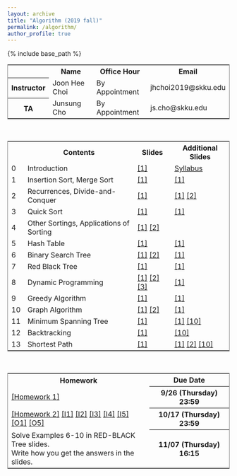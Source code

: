 ```yaml
---
layout: archive
title: "Algorithm (2019 fall)"
permalink: /algorithm/
author_profile: true
---
```


<head>
<style>
table {
  border-collapse: collapse;
  border: 1px solid gray;
} 

th,td {
  border: 1px solid gray;
  text-align: center
}

table.a {
  table-layout: auto;
  width: 600px;
}

table.b {
  table-layout: auto;
  width: 500px;
}
</style>
</head>

<body>
{% include base_path %}
<br>
<table class="b">
  <tr>
    <th> </th>
    <th>Name</th>
    <th>Office Hour</th>
	<th>Email</th>
  </tr>
  <tr>
    <th>Instructor</th>
    <td>Joon Hee Choi</td>
	<td>By Appointment</td>
	<td>jhchoi2019@skku.edu</td>
  </tr>
  <tr>
    <th>TA</th>
    <td>Junsung Cho</td>
	<td>By Appointment</td>
	<td>js.cho@skku.edu</td>
  </tr>
</table>
<br>
<table class="a">
  <tr>
    <th> </th>
    <th>Contents</th>
	<th>Slides</th>
	<th>Additional Slides</th>
  </tr>
  <tr>
    <td>0</td>
    <td>Introduction</td>
	<td style="color:blue"><a href="http://mllab-skku.github.io/files/algorithm_Introduction.pdf">[1]</a></td>
	<td style="color:blue"><a href="http://mllab-skku.github.io/files/algorithm_syllabus.pdf">Syllabus</a></td>
  </tr>
  <tr>
    <td>1</td>
    <td>Insertion Sort, Merge Sort</td>
	<td style="color:blue"><a href="http://mllab-skku.github.io/files/algorithm_insertion_and_merge_sort.pdf">[1]</a></td>
	<td style="color:blue"><a href="http://mllab-skku.github.io/files/algorithm_chap1&2-start-simpleAlg.pdf">[1]</a></td>
  </tr>
  <tr>
    <td>2</td>
    <td>Recurrences, Divide-and-Conquer</td>
	<td style="color:blue"><a href="http://mllab-skku.github.io/files/algorithm_notations_recurrence_d&c.pdf">[1]</a></td>
	<td style="color:blue"><a href="http://mllab-skku.github.io/files/algorithm_chap3&4-growth-recurrence.pdf">[1]</a> <a href="http://mllab-skku.github.io/files/algorithm_chap4apdx-divide&conquer.pdf">[2]</a></td>
  </tr>
  <tr>
    <td>3</td>
    <td>Quick Sort</td>
	<td style="color:blue"><a href="http://mllab-skku.github.io/files/algorithm_quicksort.pdf">[1]</a></td>
	<td style="color:blue"><a href="http://mllab-skku.github.io/files/algorithm_chap7-quicksort.pdf">[1]</a></td>
  </tr>
  <tr>
    <td>4</td>
    <td>Other Sortings, Applications of Sorting</td>
	<td style="color:blue"><a href="http://mllab-skku.github.io/files/algorithm_other_sortings.pdf">[1]</a> <a href="http://mllab-skku.github.io/files/algorithm_sorting_applications.pdf">[2]</a></td>
	<td></td>
  </tr>
  <tr>
    <td>5</td>
    <td>Hash Table</td>
	<td style="color:blue"><a href="http://mllab-skku.github.io/files/algorithm_hashtable.pdf">[1]</a></td>
	<td style="color:blue"><a href="http://mllab-skku.github.io/files/algorithm_chap11-hash-table.pdf">[1]</a></td>
  </tr>
  <tr>
    <td>6</td>
    <td>Binary Search Tree</td>
	<td style="color:blue"><a href="http://mllab-skku.github.io/files/algorithm_BST.pdf">[1]</a> <a href="http://mllab-skku.github.io/files/algorithm_BST_applications.pdf">[2]</a></td>
	<td style="color:blue"><a href="http://mllab-skku.github.io/files/algorithm_chap12-BST.pdf">[1]</a></td>
  </tr>
  <tr>
    <td>7</td>
    <td>Red Black Tree</td>
	<td style="color:blue"><a href="http://mllab-skku.github.io/files/algorithm_red_black_tree.pdf">[1]</a></td>
	<td style="color:blue"><a href="http://mllab-skku.github.io/files/algorithm_chap13-red-black.pdf">[1]</a></td>
  </tr>
  <tr>
    <td>8</td>
    <td>Dynamic Programming</td>
	<td style="color:blue"><a href="http://mllab-skku.github.io/files/algorithm_dynamic_programming_1.pdf">[1]</a> <a href="http://mllab-skku.github.io/files/algorithm_dynamic_programming_2.pdf">[2]</a> <a href="http://mllab-skku.github.io/files/algorithm_dynamic_programming_3.pdf">[3]</a> </td>
	<td style="color:blue"><a href="http://mllab-skku.github.io/files/algorithm_chap15-dynamicProg.pdf">[1]</a></td>
  </tr>
  <tr>
    <td>9</td>
    <td>Greedy Algorithm</td>
	<td style="color:blue"><a href="http://mllab-skku.github.io/files/algorithm_greedy_algorithm.pdf">[1]</a></td>
	<td style="color:blue"><a href="http://mllab-skku.github.io/files/algorithm_chap16-greedyAlgorithm.pdf">[1]</a></td>
  </tr>
  <tr>
    <td>10</td>
    <td>Graph Algorithm</td>
	<td style="color:blue"><a href="http://mllab-skku.github.io/files/algorithm_graph_algorithm_1.pdf">[1]</a> <a href="http://mllab-skku.github.io/files/algorithm_graph_algorithm_2.pdf">[2]</a></td>
	<td style="color:blue"><a href="http://mllab-skku.github.io/files/algorithm_chap22-graphAlgorithms.pdf">[1]</a> </td>
  </tr>
  <tr>
    <td>11</td>
    <td>Minimum Spanning Tree</td>
	<td style="color:blue"><a href="http://mllab-skku.github.io/files/algorithm_minimum_spanning_tree.pdf">[1]</a></td>
	<td style="color:blue"><a href="http://mllab-skku.github.io/files/algorithm_chap23-MST.pdf">[1]</a> <a href="http://mllab-skku.github.io/files/minimum_spanning_tree.pptm">[10]</a></td>
  </tr>
  <tr>
    <td>12</td>
    <td>Backtracking</td>
	<td style="color:blue"><a href="http://mllab-skku.github.io/files/algorithm_backtracking.pdf">[1]</a></td>
	<td style="color:blue"><a href="http://mllab-skku.github.io/files/backtracking.pptm">[10]</a></td>
  </tr>
  <tr>
    <td>13</td>
    <td>Shortest Path</td>
	<td style="color:blue"><a href="http://mllab-skku.github.io/files/algorithm_shortest_path_1.pdf">[1]</a></td>
	<td style="color:blue"><a href="http://mllab-skku.github.io/files/algorithm_chap24a-shortestPath_1.pdf">[1]</a> <a href="http://mllab-skku.github.io/files/algorithm_chap24b-shortestPath_2.pdf">[2]</a> <a href="http://mllab-skku.github.io/files/shortest_path_1.pptm">[10]</a></td>
  </tr>
</table>

<br>
<table class="a">
  <tr>
	<th>Homework</th>
    <th>Due Date</th>
  </tr>
  <tr>
	<td style="color:blue"><a href="http://mllab-skku.github.io/files/homework1.pdf">[Homework 1]</a></td>
    <th>9/26 (Thursday) 23:59</th>
  </tr>
  <tr>
	<td style="color:blue"><a href="http://mllab-skku.github.io/files/homework2.pdf">[Homework 2]</a> <a href="http://mllab-skku.github.io/files/hw2_input1.txt">[I1]</a> <a href="http://mllab-skku.github.io/files/hw2_input2.txt">[I2]</a> <a href="http://mllab-skku.github.io/files/hw2_input3.txt">[I3]</a> <a href="http://mllab-skku.github.io/files/hw2_input4.txt">[I4]</a> <a href="http://mllab-skku.github.io/files/hw2_input5.txt">[I5]</a> <a href="http://mllab-skku.github.io/files/hw2_output1.txt">[O1]</a> <a href="http://mllab-skku.github.io/files/hw2_output5.txt">[O5]</a> </td>
    <th>10/17 (Thursday) 23:59</th>
  </tr>
  <tr>
	<td> Solve Examples 6-10 in RED-BLACK Tree slides. <br /> Write how you get the answers in the slides.</td>
    <th>11/07 (Thursday) 16:15</th>
  </tr>
</table>
</body>